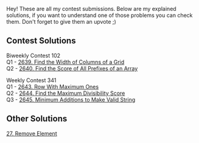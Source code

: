 Hey! These are all my contest submissions. Below are my explained solutions, if you want to understand one of those problems you can check them. Don't forget to give them an upvote ;)

## Contest Solutions

Biweekly Contest 102  
Q1 - [2639. Find the Width of Columns of a Grid](https://leetcode.com/problems/find-the-width-of-columns-of-a-grid/solutions/3421660/optimized-java-solution-easy-structured-with-comments-and-approach/)  
Q2 - [2640. Find the Score of All Prefixes of an Array](https://leetcode.com/problems/find-the-score-of-all-prefixes-of-an-array/solutions/3421994/optimized-java-solution-easy-structured-with-comments-and-approach/)

Weekly Contest 341  
Q1 - [2643. Row With Maximum Ones](https://leetcode.com/problems/row-with-maximum-ones/solutions/3422079/optimized-java-solution-easy-structured-with-comments-and-approach/)  
Q2 - [2644. Find the Maximum Divisibility Score](https://leetcode.com/problems/find-the-maximum-divisibility-score/solutions/3422159/optimized-java-solution-easy-structured-with-comments-and-approach/)  
Q3 - [2645. Minimum Additions to Make Valid String](https://leetcode.com/problems/minimum-additions-to-make-valid-string/solutions/3422135/simple-and-easy-structured-java-solution/)

## Other Solutions

[27. Remove Element](https://leetcode.com/problems/remove-element/solutions/3415830/java-solution-with-explanation-and-common-errors/)
